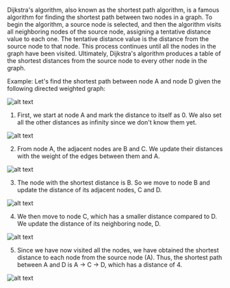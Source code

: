 

Dijkstra's algorithm, also known as the shortest path algorithm, is a famous algorithm for finding the shortest path between two nodes in a graph. To begin the algorithm, a source node is selected, and then the algorithm visits all neighboring nodes of the source node, assigning a tentative distance value to each one. The tentative distance value is the distance from the source node to that node. This process continues until all the nodes in the graph have been visited. Ultimately, Dijkstra's algorithm produces a table of the shortest distances from the source node to every other node in the graph.

Example: Let's find the shortest path between node A and node D given the following directed weighted graph:

![alt text](https://1.bp.blogspot.com/-ht5ik5C5p5E/WGtVJDDtRVI/AAAAAAAABj8/mxE3zMcZbesXJtpxQDLdHjKwGMJYhJLzgCLcB/s640/dijkstra%25E2%2580%2599s%2520algorithm.jpg)

1. First, we start at node A and mark the distance to itself as 0. We also set all the other distances as infinity since we don't know them yet.

![alt text](https://1.bp.blogspot.com/-7PUMG-L9uZk/WGtWfLeOOEI/AAAAAAAABkE/7vJ6W_8f0Q4-SZ9zOKhbvNKhUlDR0EQQwCLcB/s640/dijkstra-1.jpg)

2. From node A, the adjacent nodes are B and C. We update their distances with the weight of the edges between them and A.

![alt text](https://1.bp.blogspot.com/-USZ5v5-j5ng/WGtWfNHwGcI/AAAAAAAABkA/T8e2EI4WSM4AdByvBczLdg00n8Y0NwOwwCLcB/s640/dijkstra-2.jpg)

3. The node with the shortest distance is B. So we move to node B and update the distance of its adjacent nodes, C and D.

![alt text](https://1.bp.blogspot.com/-CWbOxfJno0o/WGtWfDLOgxI/AAAAAAAABj8/jrdBXjp89ZYZluGc5CcFMik5G98ge53SACLcB/s640/dijkstra-3.jpg)

4. We then move to node C, which has a smaller distance compared to D. We update the distance of its neighboring node, D.

![alt text](https://1.bp.blogspot.com/-kcWzoJf7sFc/WGtWfFw_fXI/AAAAAAAABj8/E68zp-rzkeIqbkByA8WGajXLx2-PLLZBwCLcB/s640/dijkstra-4.jpg)

5. Since we have now visited all the nodes, we have obtained the shortest distance to each node from the source node (A). Thus, the shortest path between A and D is A -> C -> D, which has a distance of 4.

![alt text](https://1.bp.blogspot.com/-1anZ9h4lHUQ/WGtWfOvAEHI/AAAAAAAABj8/nhWObgfsaIsuhRA5ZyxRldtwJz5p5c5ngCLcB/s640/dijkstra-5.jpg)